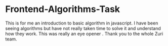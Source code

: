 # Frontend-Algorithms-Task
This is for me an introduction to basic algorithm in javascript. I have been seeing algorithms but have not really taken time to solve it and understand how they work. This was really an eye opener .
Thank you to the whole Zuri team.
